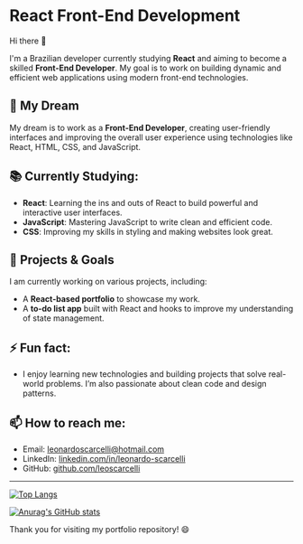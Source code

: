 # React Front-End Development

Hi there 👋

I'm a Brazilian developer currently studying **React** and aiming to become a skilled **Front-End Developer**. My goal is to work on building dynamic and efficient web applications using modern front-end technologies.

## 🎯 My Dream
My dream is to work as a **Front-End Developer**, creating user-friendly interfaces and improving the overall user experience using technologies like React, HTML, CSS, and JavaScript.

## 📚 Currently Studying:
- **React**: Learning the ins and outs of React to build powerful and interactive user interfaces.
- **JavaScript**: Mastering JavaScript to write clean and efficient code.
- **CSS**: Improving my skills in styling and making websites look great.

## 🚀 Projects & Goals
I am currently working on various projects, including:

- A **React-based portfolio** to showcase my work.
- A **to-do list app** built with React and hooks to improve my understanding of state management.

## ⚡ Fun fact:
- I enjoy learning new technologies and building projects that solve real-world problems. I’m also passionate about clean code and design patterns.

## 📫 How to reach me:
- Email: [leonardoscarcelli@hotmail.com](leonardoscarcelli@hotmail.com)
- LinkedIn: [linkedin.com/in/leonardo-scarcelli](https://www.linkedin.com/in/leonardo-scarcelli)
- GitHub: [github.com/leoscarcelli](https://github.com/leoscarcelli)

---

[![Top Langs](https://github-readme-stats.vercel.app/api/top-langs/?username=leoscarcelli)](https://github.com/anuraghazra/github-readme-stats)

[![Anurag's GitHub stats](https://github-readme-stats.vercel.app/api?username=leoscarcelli)](https://github.com/anuraghazra/github-readme-stats)

Thank you for visiting my portfolio repository! 😄
